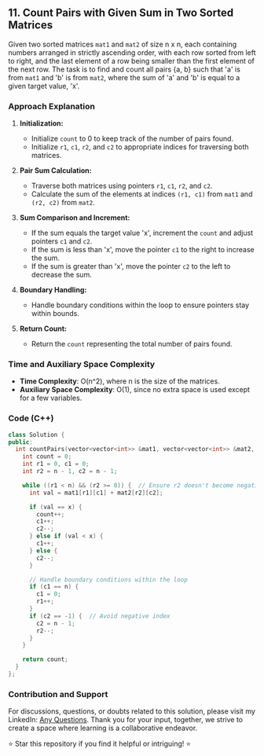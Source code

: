 ## 11. Count Pairs with Given Sum in Two Sorted Matrices

Given two sorted matrices `mat1` and `mat2` of size n x n, each containing numbers arranged in strictly ascending order, with each row sorted from left to right, and the last element of a row being smaller than the first element of the next row. The task is to find and count all pairs {a, b} such that 'a' is from `mat1` and 'b' is from `mat2`, where the sum of 'a' and 'b' is equal to a given target value, 'x'.

### Approach Explanation

1. **Initialization:**
   - Initialize `count` to 0 to keep track of the number of pairs found.
   - Initialize `r1`, `c1`, `r2`, and `c2` to appropriate indices for traversing both matrices.

2. **Pair Sum Calculation:**
   - Traverse both matrices using pointers `r1`, `c1`, `r2`, and `c2`.
   - Calculate the sum of the elements at indices `(r1, c1)` from `mat1` and `(r2, c2)` from `mat2`.

3. **Sum Comparison and Increment:**
   - If the sum equals the target value 'x', increment the `count` and adjust pointers `c1` and `c2`.
   - If the sum is less than 'x', move the pointer `c1` to the right to increase the sum.
   - If the sum is greater than 'x', move the pointer `c2` to the left to decrease the sum.

4. **Boundary Handling:**
   - Handle boundary conditions within the loop to ensure pointers stay within bounds.

5. **Return Count:**
   - Return the `count` representing the total number of pairs found.

### Time and Auxiliary Space Complexity

- **Time Complexity**: O(n^2), where n is the size of the matrices.
- **Auxiliary Space Complexity**: O(1), since no extra space is used except for a few variables.

### Code (C++)
```cpp
class Solution {
public:
  int countPairs(vector<vector<int>> &mat1, vector<vector<int>> &mat2, int n, int x) {
    int count = 0;
    int r1 = 0, c1 = 0;
    int r2 = n - 1, c2 = n - 1;

    while ((r1 < n) && (r2 >= 0)) {  // Ensure r2 doesn't become negative
      int val = mat1[r1][c1] + mat2[r2][c2];

      if (val == x) {
        count++;
        c1++;
        c2--;
      } else if (val < x) {
        c1++;
      } else {
        c2--;
      }

      // Handle boundary conditions within the loop
      if (c1 == n) {
        c1 = 0;
        r1++;
      }
      if (c2 == -1) {  // Avoid negative index
        c2 = n - 1;
        r2--;
      }
    }

    return count;
  }
};

```

### Contribution and Support

For discussions, questions, or doubts related to this solution, please visit my LinkedIn: [Any Questions](https://www.linkedin.com/in/het-patel-8b110525a/).
Thank you for your input, together, we strive to create a space where learning is a collaborative endeavor.

⭐ Star this repository if you find it helpful or intriguing! ⭐
